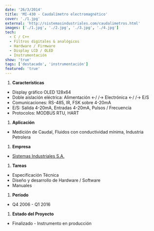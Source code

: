 ```yaml
---
date: '26/3/2014'
title: 'MI-430 - Caudalímetro electromagnético'
cover: './1.jpg'
external: 'http://sistemasindustriales.com/caudalimetros.html'
images: ['./1.jpg', './2.jpg', './3.jpg', './4.jpg']
tech:
  - C / C++
  - Filtros digitales & analógicos
  - Hardware / Firmware
  - Display LCD / OLED
  - Instrumentación
show: 'true'
tags: ['destacado', 'instrumentación']
featured: 'true'
---
```


1. **Características**
  + Display gráfico OLED 128x64
  + Doble aislación eléctrica: Alimentación <-/ /-> Electrónica <-/ /-> E/S
  + Comunicaciones: RS-485, IR, FSK sobre 4-20mA
  + E/S: Salida 4-20mA, Entradas 4-20mA, Pulsos / Frecuencia
  + Protocolos: MODBUS RTU, HART
1. **Aplicación**
  + Medición de Caudal, Fluidos con conductividad mínima, Industria Petrolera 
1. **Empresa**
  + [Sistemas Industriales S.A.](http://www.sistemasindustriales.com)
1. **Tareas**
  + Especificación Técnica 
  + Diseño y desarrollo de Hardware / Software
  + Manuales
1. **Período**
  + Q4 2006 - Q1 2016
1. **Estado del Proyecto**
  + Finalizado - Instrumento en producción